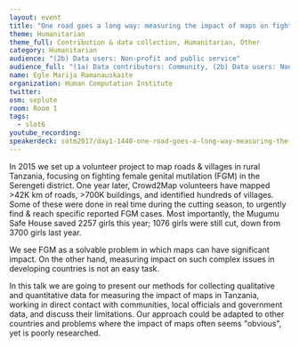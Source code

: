 ```yaml
---
layout: event
title: "One road goes a long way: measuring the impact of maps on fighting FGM in Tanzania"
theme: Humanitarian
theme_full: Contribution & data collection, Humanitarian, Other
category: Humanitarian
audience: "(2b) Data users: Non-profit and public service"
audience_full: "(1a) Data contributors: Community, (2b) Data users: Non-profit and public service, (3b) Core OSM: OSMF working groups (community, licence, data...), (3c) Core OSM: OSMF board (strategy and vision)"
name: Egle Marija Ramanauskaite
organization: Human Computation Institute
twitter: 
osm: seplute
room: Room 1
tags:
  - slot6
youtube_recording: 
speakerdeck: sotm2017/day1-1440-one-road-goes-a-long-way-measuring-the-impact-of-maps-on-fighting-fgm-in-tanzania
---
```

In 2015 we set up a volunteer project to map roads & villages in rural Tanzania, focusing on fighting female genital mutilation (FGM) in the Serengeti district. One year later, Crowd2Map volunteers have mapped >42K km of roads, >700K buildings, and identified hundreds of villages. Some of these were done in real time during the cutting season, to urgently find & reach specific reported FGM cases. Most importantly, the Mugumu Safe House saved 2257 girls this year; 1076 girls were still cut, down from 3700 girls last year.
 
We see FGM as a solvable problem in which maps can have significant impact. On the other hand, measuring impact on such complex issues in developing countries is not an easy task. 

In this talk we are going to present our methods for collecting qualitative and quantitative data for measuring the impact of maps in Tanzania, working in direct contact with communities, local officials and government data, and discuss their limitations. Our approach could be adapted to other countries and problems where the impact of maps often seems "obvious", yet is poorly researched.

